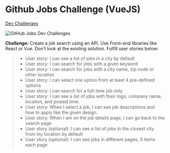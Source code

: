 # Github Jobs Challenge (VueJS)

[Dev Challenges](https://devchallenges.io/challenges/TtUjDt19eIHxNQ4n5jps)

![GitHub Jobs Dev Challenges](https://firebasestorage.googleapis.com/v0/b/devchallenges-1234.appspot.com/o/challengesDesigns%2FJobSearchThumbnail.png?alt=media&token=59d40095-f280-478f-a8c9-dc9d49f14471)

**Challenge:** Create a job search using an API. Use Front-end libraries like React or Vue. Don’t look at the existing solution. Fulfill user stories below:

> - User story: I can see a list of jobs in a city by default
> - User story: I can search for jobs with a given keyword
> - User story: I can search for jobs with a city name, zip code or other location
> - User story: I can select one option from at least 4 pre-defined options
> - User story: I can search for a full-time job only
> - User story: I can see a list of jobs with their logo, company name, location, and posted time.
> - User story: When I select a job, I can see job descriptions and how to apply like the given design.
> - User story: When I am on the job details page, I can go back to the search page
> - User story (optional): I can see a list of jobs in the closest city from my location by default
> - User story (optional): I can see jobs in different pages, 5 items each page
